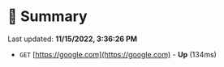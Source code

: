 # 📖 Summary
Last updated: **11/15/2022, 3:36:26 PM**

- `GET` [https://google.com](https://google.com) - **Up** (134ms)
